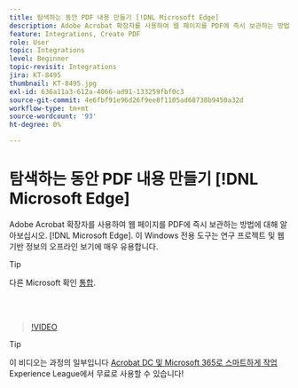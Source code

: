 ```yaml
---
title: 탐색하는 동안 PDF 내용 만들기 [!DNL Microsoft Edge]
description: Adobe Acrobat 확장자를 사용하여 웹 페이지를 PDF에 즉시 보관하는 방법에 대해 알아보십시오. [!DNL Microsoft Edge]
feature: Integrations, Create PDF
role: User
topic: Integrations
level: Beginner
topic-revisit: Integrations
jira: KT-8495
thumbnail: KT-8495.jpg
exl-id: 636a11a3-612a-4066-ad91-133259fbf0c3
source-git-commit: 4e6fbf91e96d26f9ee8f1105ad68738b9450a32d
workflow-type: tm+mt
source-wordcount: '93'
ht-degree: 0%

---
```


# 탐색하는 동안 PDF 내용 만들기 [!DNL Microsoft Edge]

Adobe Acrobat 확장자를 사용하여 웹 페이지를 PDF에 즉시 보관하는 방법에 대해 알아보십시오. [!DNL Microsoft Edge]. 이 Windows 전용 도구는 연구 프로젝트 및 웹 기반 정보의 오프라인 보기에 매우 유용합니다.

>[!TIP]
>
>다른 Microsoft 확인 [통합](../integrate/integrate-overview.md#microsoft).

<br> 

>[!VIDEO](https://video.tv.adobe.com/v/337248?quality=12&learn=on&hidetitle=true)

>[!TIP]
>
>이 비디오는 과정의 일부입니다 [Acrobat DC 및 Microsoft 365로 스마트하게 작업](https://experienceleague.adobe.com/?recommended=Acrobat-U-1-2021.microsoft365) Experience League에서 무료로 사용할 수 있습니다!
